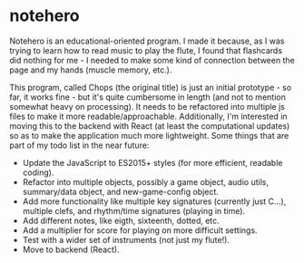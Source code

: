 # notehero

Notehero is an educational-oriented program. I made it because, as I was trying to learn how to read music to play the flute, I found that flashcards did nothing for me - I needed to make some kind of connection between the page and my hands (muscle memory, etc.).

This program, called Chops (the original title) is just an initial prototype - so far, it works fine - but it's quite cumbersome in length (and not to mention somewhat heavy on processing). It needs to be refactored into multiple js files to make it more readable/approachable. Additionally, I'm interested in moving this to the backend with React (at least the computational updates) so as to make the application much more lightweight. Some things that are part of my todo list in the near future:

- Update the JavaScript to ES2015+ styles (for more efficient, readable coding).
- Refactor into multiple objects, possibly a game object, audio utils, summary/data object, and new-game-config object.
- Add more functionality like multiple key signatures (currently just C...), multiple clefs, and rhythm/time signatures (playing in time).
- Add different notes, like eigth, sixteenth, dotted, etc.
- Add a multiplier for score for playing on more difficult settings.
- Test with a wider set of instruments (not just my flute!).
- Move to backend (React).
